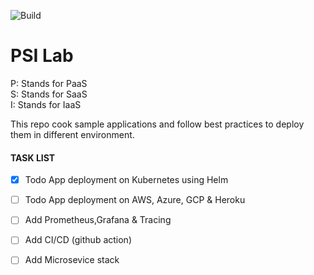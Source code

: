 ![Build](https://github.com/Raghav2211/psi-lab/workflows/Build/badge.svg)

# PSI Lab

P: Stands for PaaS  
S: Stands for SaaS  
I: Stands for IaaS  

This repo cook sample applications and follow best practices to deploy them in different environment. 

#### TASK LIST ####
- [X] Todo App deployment on Kubernetes using Helm
- [ ] Todo App deployment on AWS, Azure, GCP & Heroku
- [ ] Add Prometheus,Grafana & Tracing
- [ ] Add CI/CD (github action)
- [ ] Add Microsevice stack 


